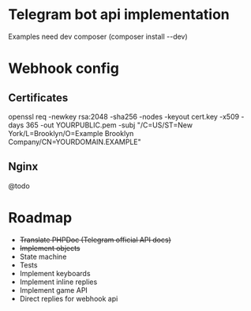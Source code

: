 # Telegram bot api implementation
Examples need dev composer (composer install --dev)

# Webhook config

## Certificates
openssl req -newkey rsa:2048 -sha256 -nodes -keyout cert.key -x509 -days 365 -out YOURPUBLIC.pem -subj "/C=US/ST=New York/L=Brooklyn/O=Example Brooklyn Company/CN=YOURDOMAIN.EXAMPLE"

## Nginx
@todo

# Roadmap

  - <s>Translate PHPDoc (Telegram official API docs)</s>
  - <s>Implement objects</s>
  - State machine
  - Tests
  - Implement keyboards
  - Implement inline replies
  - Implement game API
  - Direct replies for webhook api
